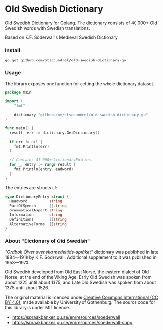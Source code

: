 # Old Swedish Dictionary

Old Swedish Dictionary for Golang. The dictionary consists of 40 000+ Old Swedish words with Swedish translations.

Based on K.F. Söderwall's Medieval Swedish Dictionary

### Install

`go get github.com/stscoundrel/old-swedish-dictionary-go`

### Usage

The library exposes one function for getting the whole dictionary dataset.

```go
package main

import (
    "fmt"

    dictionary "github.com/stscoundrel/old-swedish-dictionary-go"
)

func main() {
  result, err := dictionary.GetDictionary()

  if err != nil {
    fmt.Println(err)
  }
  
  // Contains 41 000+ DictionaryEntries.
  for _, entry := range result {
    fmt.Println(entry.Headword)
  }
}
```

The entries are structs of:

```go
type DictionaryEntry struct {
  Headword          string
  PartOfSpeech      []string
  GrammaticalAspect string
  Information       string
  Definitions       []string
  AlternativeForms  []string
}

```

### About "Dictionary of Old Swedish"

_"Ordbok Öfver svenska medeltids-språket"_ dictionary was published in late 1884—1918 by K.F. Söderwall. Additional supplement to it was published in 1953—1973.

Old Swedish developed from Old East Norse, the eastern dialect of Old Norse, at the end of the Viking Age. Early Old Swedish was spoken from about 1225 until about 1375, and Late Old Swedish was spoken from about 1375 until about 1526.

The original material is licenced under [Creative Commons International (CC BY 4.0)](https://creativecommons.org/licenses/by/4.0/), made available by University of Gothenburg. The source code for this library is under MIT licence.

- https://spraakbanken.gu.se/en/resources/soederwall
- https://spraakbanken.gu.se/en/resources/soederwall-supp

